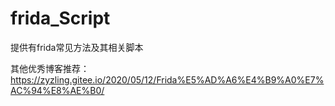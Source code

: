 # frida_Script

提供有frida常见方法及其相关脚本

其他优秀博客推荐：
https://zyzling.gitee.io/2020/05/12/Frida%E5%AD%A6%E4%B9%A0%E7%AC%94%E8%AE%B0/
